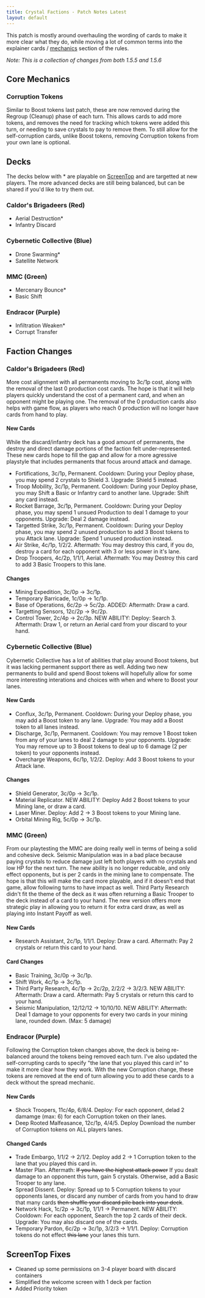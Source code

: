 ```yaml
---
title: Crystal Factions - Patch Notes Latest
layout: default
---
```


This patch is mostly around overhauling the wording of cards to make it more clear what they do, while moving a lot of common terms into the explainer cards / [mechanics](../mechanics.md) section of the rules.

_Note: This is a collection of changes from both 1.5.5 and 1.5.6_

## Core Mechanics

### Corruption Tokens

Similar to Boost tokens last patch, these are now removed during the Regroup (Cleanup) phase of each turn. This allows cards to add more tokens, and removes the need for tracking which tokens were added this turn, or needing to save crystals to pay to remove them. To still allow for the self-corruption cards, unlike Boost tokens, removing Corruption tokens from your own lane is optional.

## Decks

The decks below with * are playable on [ScreenTop](https://screentop.gg/@Direside/crystal-factions) and are targetted at new players. The more advanced decks are still being balanced, but can be shared if you'd like to try them out.

### Caldor's Brigadeers (Red)

- Aerial Destruction*
- Infantry Discard

### Cybernetic Collective (Blue)

- Drone Swarming*
- Satellite Network

### MMC (Green)

- Mercenary Bounce*
- Basic Shift

### Endracor (Purple)

- Infiltration Weaken*
- Corrupt Transfer

## Faction Changes

### Caldor's Brigadeers (Red)

More cost alignment with all permanents moving to 3c/1p cost, along with the removal of the last 0 production cost cards. The hope is that it will help players quickly understand the cost of a permanent card, and when an opponent might be playing one. The removal of the 0 production cards also helps with game flow, as players who reach 0 production will no longer have cards from hand to play.

#### New Cards

While the discard/infantry deck has a good amount of permanents, the destroy and direct damage portions of the faction felt under-represented. These new cards hope to fill the gap and allow for a more agressive playstyle that includes permanents that focus around attack and damage.

- Fortifications, 3c/1p, Permanent. Cooldown: During your Deploy phase, you may spend 2 crystals to Shield 3. Upgrade: Shield 5 instead.
- Troop Mobility, 3c/1p, Permanent. Cooldown: During your Deploy phase, you may Shift a Basic or Infantry card to another lane. Upgrade: Shift any card instead.
- Rocket Barrage, 3c/1p, Permanent. Cooldown: During your Deploy phase, you may spend 1 unsued Production to deal 1 damage to your opponents. Upgrade: Deal 2 damage instead.
- Targetted Strike, 3c/1p, Permanent. Cooldown: During your Deploy phase, you may spend 2 unused production to add 3 Boost tokens to you Attack lane. Upgrade: Spend 1 unused production instead.
- Air Strike, 4c/1p, 1/2/2. Aftermath: You may destroy this card, if you do, destroy a card for each opponent with 3 or less power in it's lane.
- Drop Troopers, 4c/2p, 1/1/1, Aerial. Aftermath: You may Destroy this card to add 3 Basic Troopers to this lane.

#### Changes

- Mining Expedition, 3c/0p -> 3c/1p.
- Temporary Barricade, 1c/0p -> 1c/1p.
- Base of Operations, 6c/2p -> 5c/2p. ADDED: Aftermath: Draw a card.
- Targetting Sensors, 12c/2p -> 9c/2p.
- Control Tower, 2c/4p -> 2c/3p. NEW ABILITY: Deploy: Search 3. Aftermath: Draw 1, or return an Aerial card from your discard to your hand.

### Cybernetic Collective (Blue)

Cybernetic Collective has a lot of abilities that play around Boost tokens, but it was lacking permanent support there as well. Adding two new permanents to build and spend Boost tokens will hopefully allow for some more interesting interations and choices with when and where to Boost your lanes.

#### New Cards

- Conflux, 3c/1p, Permanent. Cooldown: During your Deploy phase, you may add a Boost token to any lane. Upgrade: You may add a Boost token to all lanes instead.
- Discharge, 3c/1p, Permanent. Cooldown: You may remove 1 Boost token from any of your lanes to deal 2 damage to your opponents. Upgrade: You may remove up to 3 Boost tokens to deal up to 6 damage (2 per token) to your opponents instead.
- Overcharge Weapons, 6c/1p, 1/2/2. Deploy: Add 3 Boost tokens to your Attack lane.

#### Changes

- Shield Generator, 3c/0p -> 3c/1p.
- Material Replicator. NEW ABILITY: Deploy Add 2 Boost tokens to your Mining lane, or draw a card.
- Laser Miner. Deploy: Add 2 -> 3 Boost tokens to your Mining lane.
- Orbital Mining Rig, 5c/0p -> 3c/1p.

### MMC (Green)

From our playtesting the MMC are doing really well in terms of being a solid and cohesive deck. Seismic Manipulation was in a bad place because paying crystals to reduce damage just left both players with no crystals and low HP for the next turn. The new ability is no longer reducable, and only effect opponents, but is per 2 cards in the mining lane to compensate. The hope is that this will make the card more playable, and if it doesn't end that game, allow following turns to have impact as well. Third Party Research didn't fit the theme of the deck as it was often returning a Basic Trooper to the deck instead of a card to your hand. The new version offers more strategic play in allowing you to return it for extra card draw, as well as playing into Instant Payoff as well.

#### New Cards

- Research Assistant, 2c/1p, 1/1/1. Deploy: Draw a card. Aftermath: Pay 2 crystals or return this card to your hand.

#### Card Changes

- Basic Training, 3c/0p -> 3c/1p.
- Shift Work, 4c/1p -> 3c/1p.
- Third Party Research, 4c/1p -> 2c/2p, 2/2/2 -> 3/2/3. NEW ABILITY: Aftermath: Draw a card. Aftermath: Pay 5 crystals or return this card to your hand.
- Seismic Manipulation, 12/12/12 -> 10/10/10. NEW ABILITY: Aftermath: Deal 1 damage to your opponents for every two cards in your mining lane, rounded down. (Max: 5 damage)

### Endracor (Purple)

Following the Corruption token changes above, the deck is being re-balanced around the tokens being removed each turn. I've also updated the self-corrupting cards to specify "the lane that you played this card in" to make it more clear how they work. With the new Corruption change, these tokens are removed at the end of turn allowing you to add these cards to a deck without the spread mechanic.

#### New Cards

- Shock Troopers, 11c/4p, 6/8/4. Deploy: For each opponent, delad 2 damamge (max: 6) for each Corruption token on their lanes.
- Deep Rooted Malfeasance, 12c/1p, 4/4/5. Deploy Download the number of Corruption tokens on ALL players lanes.

#### Changed Cards

- Trade Embargo, 1/1/2 -> 2/1/2. Deploy add 2 -> 1 Corruption token to the lane that you played this card in.
- Master Plan. Aftermath: ~~If you have the highest attack power~~ If you dealt damage to an opponent this turn, gain 5 crystals. Otherwise, add a Basic Trooper to any lane.
- Spread Dissent. Deploy: Spread up to 5 Corruption tokens to your opponents lanes, or discard any number of cards from you hand to draw that many cards ~~then shuffle your discard pile back into your deck~~.
- Network Hack, 1c/2p -> 3c/1p, 1/1/1 -> Permanent. NEW ABILITY: Cooldown: For each opponent, Search the top 2 cards of their deck. Upgrade: You may also discard one of the cards.
- Temporary Pardon, 6c/2p -> 3c/1p, 3/2/3 -> 1/1/1. Deploy: Corruption tokens do not effect ~~this lane~~ your lanes this turn.

## ScreenTop Fixes

- Cleaned up some permissions on 3-4 player board with discard containers
- Simplified the welcome screen with 1 deck per faction
- Added Priority token
